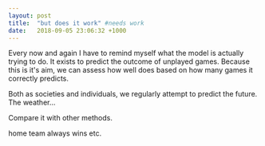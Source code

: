 ```yaml
---
layout: post
title:  "but does it work" #needs work
date:   2018-09-05 23:06:32 +1000
---
```


Every now and again I have to remind myself what the model is actually trying to do. It exists to predict the outcome of unplayed games. Because this is it's aim, we can assess how well does based on how many games it correctly predicts.

Both as societies and individuals, we regularly attempt to predict the future. The weather...

Compare it with other methods.

home team always wins etc.
